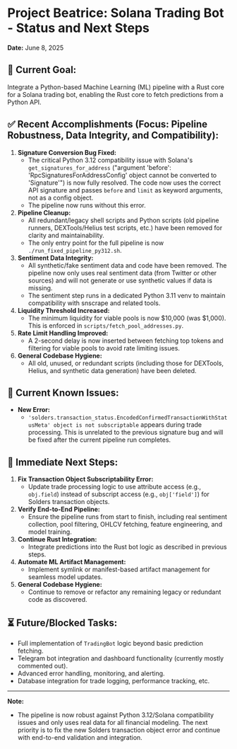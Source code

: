 # Project Beatrice: Solana Trading Bot - Status and Next Steps

**Date:** June 8, 2025

## 🎯 Current Goal:
Integrate a Python-based Machine Learning (ML) pipeline with a Rust core for a Solana trading bot, enabling the Rust core to fetch predictions from a Python API.

## ✅ Recent Accomplishments (Focus: Pipeline Robustness, Data Integrity, and Compatibility):

1. **Signature Conversion Bug Fixed:**
   * The critical Python 3.12 compatibility issue with Solana's `get_signatures_for_address` ("argument 'before': 'RpcSignaturesForAddressConfig' object cannot be converted to 'Signature'") is now fully resolved. The code now uses the correct API signature and passes `before` and `limit` as keyword arguments, not as a config object.
   * The pipeline now runs without this error.
2. **Pipeline Cleanup:**
   * All redundant/legacy shell scripts and Python scripts (old pipeline runners, DEXTools/Helius test scripts, etc.) have been removed for clarity and maintainability.
   * The only entry point for the full pipeline is now `./run_fixed_pipeline_py312.sh`.
3. **Sentiment Data Integrity:**
   * All synthetic/fake sentiment data and code have been removed. The pipeline now only uses real sentiment data (from Twitter or other sources) and will not generate or use synthetic values if data is missing.
   * The sentiment step runs in a dedicated Python 3.11 venv to maintain compatibility with snscrape and related tools.
4. **Liquidity Threshold Increased:**
   * The minimum liquidity for viable pools is now $10,000 (was $1,000). This is enforced in `scripts/fetch_pool_addresses.py`.
5. **Rate Limit Handling Improved:**
   * A 2-second delay is now inserted between fetching top tokens and filtering for viable pools to avoid rate limiting issues.
6. **General Codebase Hygiene:**
   * All old, unused, or redundant scripts (including those for DEXTools, Helius, and synthetic data generation) have been deleted.

## 🚧 Current Known Issues:

- **New Error:**
  * `'solders.transaction_status.EncodedConfirmedTransactionWithStatusMeta' object is not subscriptable` appears during trade processing. This is unrelated to the previous signature bug and will be fixed after the current pipeline run completes.

## 🚀 Immediate Next Steps:

1. **Fix Transaction Object Subscriptability Error:**
   * Update trade processing logic to use attribute access (e.g., `obj.field`) instead of subscript access (e.g., `obj['field']`) for Solders transaction objects.
2. **Verify End-to-End Pipeline:**
   * Ensure the pipeline runs from start to finish, including real sentiment collection, pool filtering, OHLCV fetching, feature engineering, and model training.
3. **Continue Rust Integration:**
   * Integrate predictions into the Rust bot logic as described in previous steps.
4. **Automate ML Artifact Management:**
   * Implement symlink or manifest-based artifact management for seamless model updates.
5. **General Codebase Hygiene:**
   * Continue to remove or refactor any remaining legacy or redundant code as discovered.

## ⏳ Future/Blocked Tasks:

* Full implementation of `TradingBot` logic beyond basic prediction fetching.
* Telegram bot integration and dashboard functionality (currently mostly commented out).
* Advanced error handling, monitoring, and alerting.
* Database integration for trade logging, performance tracking, etc.

---

**Note:**
- The pipeline is now robust against Python 3.12/Solana compatibility issues and only uses real data for all financial modeling. The next priority is to fix the new Solders transaction object error and continue with end-to-end validation and integration. 
